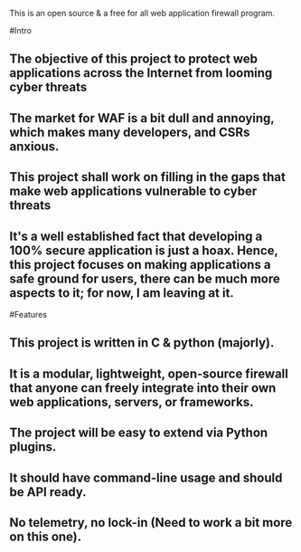 This is an open source & a free for all web application firewall program.

 #Intro
  ## The objective of this project to protect web applications across the Internet from looming cyber threats
  ## The market for WAF is a bit dull and annoying, which makes many developers, and CSRs anxious.
  ## This project shall work on filling in the gaps that make web applications vulnerable to cyber threats
  ## It's a well established fact that developing a 100% secure application is just a hoax. Hence, this project focuses on making applications a safe ground for users, there can be much more aspects to it; for now, I am leaving at it.

 #Features
  ## This project is written in C & python (majorly).
  ## It is a modular, lightweight, open-source firewall that anyone can freely integrate into their own web applications, servers, or frameworks.
  ## The project will be easy to extend via Python plugins.
  ## It should have command-line usage and should be API ready.
  ## No telemetry, no lock-in (Need to work a bit more on this one).
